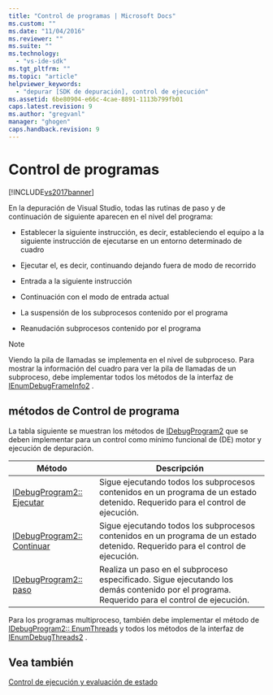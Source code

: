 ```yaml
---
title: "Control de programas | Microsoft Docs"
ms.custom: ""
ms.date: "11/04/2016"
ms.reviewer: ""
ms.suite: ""
ms.technology: 
  - "vs-ide-sdk"
ms.tgt_pltfrm: ""
ms.topic: "article"
helpviewer_keywords: 
  - "depurar [SDK de depuración], control de ejecución"
ms.assetid: 6be80904-e66c-4cae-8891-1113b799fb01
caps.latest.revision: 9
ms.author: "gregvanl"
manager: "ghogen"
caps.handback.revision: 9
---
```

# Control de programas
[!INCLUDE[vs2017banner](../../code-quality/includes/vs2017banner.md)]

En la depuración de Visual Studio, todas las rutinas de paso y de continuación de siguiente aparecen en el nivel del programa:  
  
-   Establecer la siguiente instrucción, es decir, estableciendo el equipo a la siguiente instrucción de ejecutarse en un entorno determinado de cuadro  
  
-   Ejecutar el, es decir, continuando dejando fuera de modo de recorrido  
  
-   Entrada a la siguiente instrucción  
  
-   Continuación con el modo de entrada actual  
  
-   La suspensión de los subprocesos contenido por el programa  
  
-   Reanudación subprocesos contenido por el programa  
  
> [!NOTE]
>  Viendo la pila de llamadas se implementa en el nivel de subproceso.  Para mostrar la información del cuadro para ver la pila de llamadas de un subproceso, debe implementar todos los métodos de la interfaz de [IEnumDebugFrameInfo2](../../extensibility/debugger/reference/ienumdebugframeinfo2.md) .  
  
## métodos de Control de programa  
 La tabla siguiente se muestran los métodos de [IDebugProgram2](../../extensibility/debugger/reference/idebugprogram2.md) que se deben implementar para un control como mínimo funcional de \(DE\) motor y ejecución de depuración.  
  
|Método|Descripción|  
|------------|-----------------|  
|[IDebugProgram2:: Ejecutar](../../extensibility/debugger/reference/idebugprogram2-execute.md)|Sigue ejecutando todos los subprocesos contenidos en un programa de un estado detenido.  Requerido para el control de ejecución.|  
|[IDebugProgram2:: Continuar](../../extensibility/debugger/reference/idebugprogram2-continue.md)|Sigue ejecutando todos los subprocesos contenidos en un programa de un estado detenido.  Requerido para el control de ejecución.|  
|[IDebugProgram2:: paso](../../extensibility/debugger/reference/idebugprogram2-step.md)|Realiza un paso en el subproceso especificado.  Sigue ejecutando los demás contenido por el programa.  Requerido para el control de ejecución.|  
  
 Para los programas multiproceso, también debe implementar el método de [IDebugProgram2:: EnumThreads](../../extensibility/debugger/reference/idebugprogram2-enumthreads.md) y todos los métodos de la interfaz de [IEnumDebugThreads2](../../extensibility/debugger/reference/ienumdebugthreads2.md) .  
  
## Vea también  
 [Control de ejecución y evaluación de estado](../../extensibility/debugger/execution-control-and-state-evaluation.md)